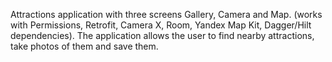 Attractions application with three screens Gallery, Camera and Map. (works with Permissions, Retrofit, Camera X, Room, Yandex Map Kit, Dagger/Hilt dependencies). The application allows the user to find nearby attractions, take photos of them and save them.
